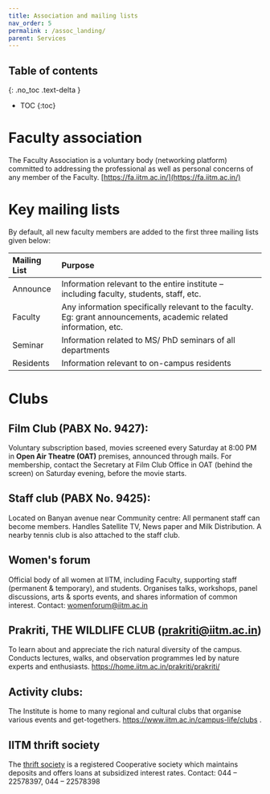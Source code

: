 ```yaml
---
title: Association and mailing lists
nav_order: 5
permalink : /assoc_landing/
parent: Services
---
```


## Table of contents
{: .no_toc .text-delta } 
* TOC
{:toc}

# Faculty association  
The Faculty Association is a voluntary body (networking platform) committed to addressing the professional as well as personal concerns of any member of the Faculty. [https://fa.iitm.ac.in/](https://fa.iitm.ac.in/)

# Key mailing lists   
By default, all new faculty members are added to the first three mailing lists given below:

| Mailing List | Purpose |
| :---- | :---- |
| Announce | Information relevant to the entire institute – including faculty, students, staff, etc.  |
| Faculty | Any information specifically relevant to the faculty. Eg: grant announcements, academic related information, etc. |
| Seminar | Information related to MS/ PhD seminars of all departments |
| Residents | Information relevant to on-campus residents |

# Clubs

## Film Club (**PABX No. 9427**): 
Voluntary subscription based, movies screened every Saturday at 8:00 PM in **Open Air Theatre (OAT)** premises, announced through mails. For membership, contact the Secretary at Film Club Office in OAT (behind the screen) on Saturday evening, before the movie starts. 

## Staff club (**PABX No. 9425**):
Located on Banyan avenue near Community centre: All permanent staff can become members. Handles Satellite TV, News paper and Milk Distribution. A nearby  tennis club is also attached to the staff club. 

## Women's forum
Official body of all women at IITM, including Faculty, supporting staff (permanent & temporary), and students. Organises talks, workshops, panel discussions, arts & sports events, and shares information of common interest. 
Contact: [womenforum@iitm.ac.in](mailto:womenforum@iitm.ac.in)

## Prakriti, THE WILDLIFE CLUB (**prakriti@iitm.ac.in**) 
To learn about and appreciate the rich natural diversity of the campus. Conducts lectures, walks, and observation programmes led by nature experts and enthusiasts. https://home.iitm.ac.in/prakriti/prakriti/ 

## Activity clubs: 
The Institute is home to many regional and cultural clubs that organise various events and get-togethers. https://www.iitm.ac.in/campus-life/clubs .

## IITM thrift society 
The [thrift society](https://web1.iitm.ac.in/thriftsociety/) is a registered Cooperative society which maintains deposits and offers loans at subsidized interest rates. Contact: 044 – 22578397, 044 – 22578398

